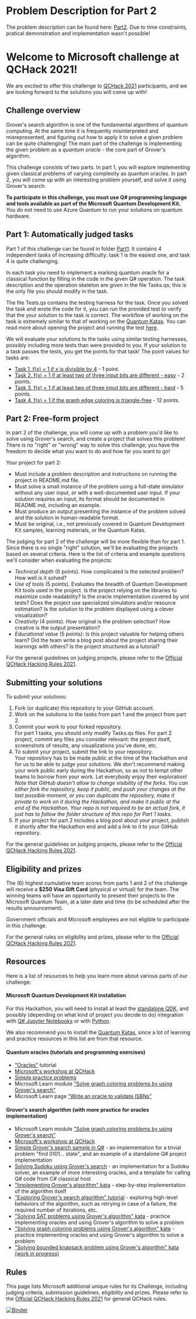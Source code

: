 # Problem Description for Part 2
The problem description can be found here: [Part2](https://github.com/theobscuredev/qchack-microsoft-challenge/blob/master/Part2.pdf). Due to time constraints, pratical demonstration and implementation wasn't possible!

# Welcome to Microsoft challenge at QCHack 2021!

We are excited to offer this challenge to [QCHack 2021](https://www.qchack.io/) participants, and we are looking forward to the solutions you will come up with!

## Challenge overview

Grover's search algorithm is one of the fundamental algorithms of quantum computing. At the same time it is frequently misinterpreted and misrepresented, and figuring out how to apply it to solve a given problem can be quite challenging! The main part of the challenge is implementing the given problem as a *quantum oracle* - the core part of Grover's algorithm.

This challenge consists of two parts. In part 1, you will explore implementing given classical problems of varying complexity as quantum oracles. In part 2, you will come up with an interesting problem yourself, and solve it using Grover's search.

**To participate in this challenge, you must use Q# programming language and tools available as part of the Microsoft Quantum Development Kit.** 
You do not need to use Azure Quantum to run your solutions on quantum hardware.

## Part 1: Automatically judged tasks

Part 1 of this challenge can be found in folder [Part1](./Part1). It contains 4 independent tasks of increasing difficulty: task 1 is the easiest one, and task 4 is quite challenging.

In each task you need to implement a marking quantum oracle for a classical function by filling in the code in the given Q# operation. The task description and the operation skeleton are given in the file Tasks.qs; this is the only file you should modify in the task.

The file Tests.qs contains the testing harness for the task. Once you solved the task and wrote the code for it, you can run the provided test to verify that the your solution to the task is correct. 
The workflow of working on the task is extremely similar to that of working on the [Quantum Katas](https://github.com/microsoft/QuantumKatas/). 
You can read more about opening the project and running the test [here](https://github.com/microsoft/QuantumKatas/#run-a-kata-as-a-q-project-).

We will evaluate your solutions to the tasks using similar testing harnesses, possibly including more tests than were provided to you. If your solution to a task passes the tests, you get the points for that task! The point values for tasks are:

* [Task 1. f(x) = 1 if x is divisible by 4](./Part1/Task1/) - 1 point.
* [Task 2. f(x) = 1 if at least two of three input bits are different - easy](./Part1/Task2/) - 2 points.
* [Task 3. f(x) = 1 if at least two of three input bits are different - hard](./Part1/Task3/) - 5 points.
* [Task 4. f(x) = 1 if the graph edge coloring is triangle-free](./Part1/Task4/) - 12 points.


## Part 2: Free-form project

In part 2 of the challenge, you will come up with a problem you'd like to solve using Grover's search, and create a project that solves this problem! There is no "right" or "wrong" way to solve this challenge; you have the freedom to decide what you want to do and how far you want to go!

Your project for part 2:

* Must include a problem description and instructions on running the project in README.md file.
* Must solve a small instance of the problem using a full-state simulator without any user input, or with a well-documented user input. If your solution requires an input, its format should be documented in README.md, including an example.
* Must produce an output presenting the instance of the problem solved and the solution in human-readable format.
* Must be original, i.e., not previously covered in Quantum Development Kit samples, learning materials, or the Quantum Katas.

The judging for part 2 of the challenge will be more flexible than for part 1. Since there is no single "right" solution, we'll be evaluating the projects based on several criteria. Here is the list of criteria and example questions we'll consider when evaluating the projects:

* *Technical depth* (6 points). How complicated is the selected problem? How well is it solved?
* *Use of tools* (5 points). Evaluates the breadth of Quantum Development Kit tools used in the project. Is the project relying on the libraries to maximize code readability? Is the oracle implementation covered by unit tests? Does the project use specialized simulators and/or resource estimation? Is the solution to the problem displayed using a clever visualization?
* *Creativity* (4 points). How original is the problem selection? How creative is the output presentation?
* *Educational value* (5 points): Is this project valuable for helping others learn? Did the team write a blog post about the project sharing their learnings with others? Is the project structured as a tutorial?

For the general guidelines on judging projects, please refer to the [Official QCHack Hacking Rules 2021](https://docs.google.com/document/d/1_Jln3lIfNmYPlUtJ17zgwi5FQtNtzhHR-fH15QqW3xc/edit).

## Submitting your solutions

To submit your solutions:
1. Fork (or duplicate) this repository to your GitHub account.
2. Work on the solutions to the tasks from part 1 and the project from part 2.
3. Commit your work to your forked repository.  
   For part 1 tasks, you should only modify Tasks.qs files. For part 2 project, commit any files you consider relevant: the project itself, screenshots of results, any visualizations you've done, etc. 
4. To submit your project, submit the link to your repository.  
   Your repository has to be made public at the time of the Hackathon end for us to be able to judge your solutions. We don't recommend making your work public early during the Hackathon, so as not to tempt other teams to borrow from your work. Let everybody enjoy their exploration!  
   *Note that GitHub doesn't allow to change visibility of the forks. You can either fork the repository, keep it public, and push your changes at the last possible moment, or you can duplicate the repository, make it private to work on it during the Hackathon, and make it public at the end of the Hackathon. Your repo is not required to be an actual fork, it just has to follow the folder structure of this repo for Part 1 tasks.*
5. If your project for part 2 includes a blog post about your project, publish it shortly after the Hackathon end and add a link to it to your GitHub repository.

For the general guidelines on judging projects, please refer to the [Official QCHack Hacking Rules 2021](https://docs.google.com/document/d/1_Jln3lIfNmYPlUtJ17zgwi5FQtNtzhHR-fH15QqW3xc/edit).


## Eligibility and prizes

The (6) highest cumulative team scores from parts 1 and 2 of the challenge will receive a **$250 Visa Gift Card** (physical or virtual) for the team. The winning teams will have an opportunity to present their projects to the Microsoft Quantum Team, at a later date and time (to be scheduled after the results announcement).

Government officials and Microsoft employees are not eligible to participate in this challenge.

For the general rules on eligibility and prizes, please refer to the [Official QCHack Hacking Rules 2021](https://docs.google.com/document/d/1_Jln3lIfNmYPlUtJ17zgwi5FQtNtzhHR-fH15QqW3xc/edit).

## Resources

Here is a list of resources to help you learn more about various parts of our challenge:

#### Microsoft Quantum Development Kit installation

For this Hackathon, you will need to install at least the [standalone QDK](https://docs.microsoft.com/en-us/azure/quantum/install-command-line-qdk), and possibly (depending on what kind of project you decide to do) integration with [Q# Jupyter Notebooks](https://docs.microsoft.com/en-us/azure/quantum/install-jupyter-qkd) or with [Python](https://docs.microsoft.com/en-us/azure/quantum/install-python-qdk).

We also recommend you to install the [Quantum Katas](https://github.com/Microsoft/QuantumKatas/#kata-locally), since a lot of learning and practice resources in this list are from that resource.

#### Quantum oracles (tutorials and programming exercises)

* ["Oracles"](https://github.com/microsoft/QuantumKatas/blob/main/tutorials/Oracles) tutorial
* [Microsoft's workshop at QCHack](https://www.twitch.tv/videos/979926267)
* [Simple practice problems](https://github.com/microsoft/QuantumKatas/blob/main/DeutschJozsaAlgorithm)
* Microsoft Learn module ["Solve graph coloring problems by using Grover's search"](https://docs.microsoft.com/en-us/learn/modules/solve-graph-coloring-problems-grovers-search/)
* Microsoft Learn page ["Write an oracle to validate ISBNs"](https://docs.microsoft.com/en-us/learn/modules/use-qsharp-libraries/4-write-oracle) 

#### Grover's search algorithm (with more practice for oracles implementation)

* Microsoft Learn module ["Solve graph coloring problems by using Grover's search"](https://docs.microsoft.com/en-us/learn/modules/solve-graph-coloring-problems-grovers-search/)
* [Microsoft's workshop at QCHack](https://www.twitch.tv/videos/979926267)
* [Simple Grover's search sample in Q#](https://github.com/microsoft/Quantum/tree/main/samples/algorithms/simple-grover) - an implementation for a trivial problem "find 0101... state", and an example of a standalone Q# project implementation
* [Solving Sudoku using Grover's search](https://github.com/microsoft/Quantum/tree/main/samples/algorithms/sudoku-grover) - an implementation for a Sudoku solver, an example of more interesting oracles, and a template for calling Q# code from C# classical host
* ["Implementing Grover's algorithm" kata](https://github.com/microsoft/QuantumKatas/blob/main/GroversAlgorithm) - step-by-step implementation of the algorithm itself
* ["Exploring Grover's search algorithm" tutorial](https://github.com/microsoft/QuantumKatas/blob/main/tutorials/ExploringGroversAlgorithm) - exploring high-level behaviors of the algorithm, such as retrying in case of a failure, the required number of iterations, etc.
* ["Solving SAT problems using Grover's algorithm" kata](https://github.com/microsoft/QuantumKatas/blob/main/SolveSATWithGrover) - practice implementing oracles and using Grover's algorithm to solve a problem
* ["Solving graph coloring problems using Grover's algorithm" kata](https://github.com/microsoft/QuantumKatas/blob/main/GraphColoring) - practice implementing oracles and using Grover's algorithm to solve a problem
* ["Solving bounded knapsack problem using Grover's algorithm" kata (work in progress)](https://github.com/microsoft/QuantumKatas/pull/457)

## Rules

This page lists Microsoft additional unique rules for its Challenge, including judging criteria, submission guidelines, eligibility and prizes. Please refer to the [Official QCHack Hacking Rules 2021](https://docs.google.com/document/d/1_Jln3lIfNmYPlUtJ17zgwi5FQtNtzhHR-fH15QqW3xc/edit) for general QCHack rules.


[![Binder](https://mybinder.org/badge_logo.svg)](https://mybinder.org/v2/gh/quantumcoalition/qchack-microsoft-challenge/master)
